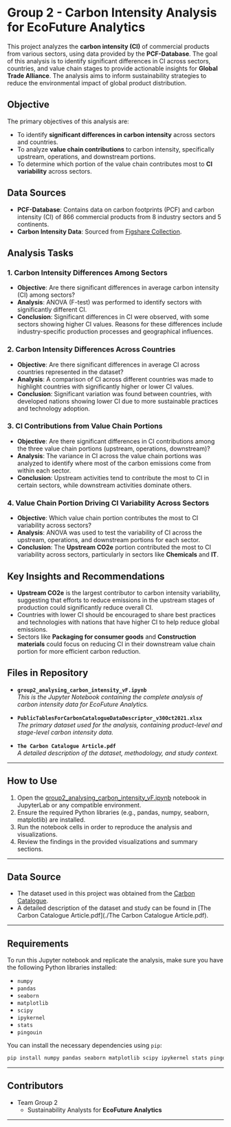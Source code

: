 # Group 2 - Carbon Intensity Analysis for EcoFuture Analytics

This project analyzes the **carbon intensity (CI)** of commercial products from various sectors, using data provided by the **PCF-Database**. The goal of this analysis is to identify significant differences in CI across sectors, countries, and value chain stages to provide actionable insights for **Global Trade Alliance**. The analysis aims to inform sustainability strategies to reduce the environmental impact of global product distribution.

## Objective

The primary objectives of this analysis are:
- To identify **significant differences in carbon intensity** across sectors and countries.
- To analyze **value chain contributions** to carbon intensity, specifically upstream, operations, and downstream portions.
- To determine which portion of the value chain contributes most to **CI variability** across sectors.

## Data Sources

- **PCF-Database**: Contains data on carbon footprints (PCF) and carbon intensity (CI) of 866 commercial products from 8 industry sectors and 5 continents.
- **Carbon Intensity Data**: Sourced from [Figshare Collection](https://springernature.figshare.com/collections/The_Carbon_Catalogue_Carbon_footprints_of_866_commercial_products_from_8_industry_sectors_and_5_continents/5408100).

## Analysis Tasks

### 1. Carbon Intensity Differences Among Sectors
- **Objective**: Are there significant differences in average carbon intensity (CI) among sectors?
- **Analysis**: ANOVA (F-test) was performed to identify sectors with significantly different CI.
- **Conclusion**: Significant differences in CI were observed, with some sectors showing higher CI values. Reasons for these differences include industry-specific production processes and geographical influences.

### 2. Carbon Intensity Differences Across Countries
- **Objective**: Are there significant differences in average CI across countries represented in the dataset?
- **Analysis**: A comparison of CI across different countries was made to highlight countries with significantly higher or lower CI values.
- **Conclusion**: Significant variation was found between countries, with developed nations showing lower CI due to more sustainable practices and technology adoption.

### 3. CI Contributions from Value Chain Portions
- **Objective**: Are there significant differences in CI contributions among the three value chain portions (upstream, operations, downstream)?
- **Analysis**: The variance in CI across the value chain portions was analyzed to identify where most of the carbon emissions come from within each sector.
- **Conclusion**: Upstream activities tend to contribute the most to CI in certain sectors, while downstream activities dominate others.

### 4. Value Chain Portion Driving CI Variability Across Sectors
- **Objective**: Which value chain portion contributes the most to CI variability across sectors?
- **Analysis**: ANOVA was used to test the variability of CI across the upstream, operations, and downstream portions for each sector.
- **Conclusion**: The **Upstream CO2e** portion contributed the most to CI variability across sectors, particularly in sectors like **Chemicals** and **IT**.

## Key Insights and Recommendations

- **Upstream CO2e** is the largest contributor to carbon intensity variability, suggesting that efforts to reduce emissions in the upstream stages of production could significantly reduce overall CI.
- Countries with lower CI should be encouraged to share best practices and technologies with nations that have higher CI to help reduce global emissions.
- Sectors like **Packaging for consumer goods** and **Construction materials** could focus on reducing CI in their downstream value chain portion for more efficient carbon reduction.

## Files in Repository

- **`group2_analysing_carbon_intensity_vF.ipynb`**  
  *This is the Jupyter Notebook containing the complete analysis of carbon intensity data for EcoFuture Analytics.*

- **`PublicTablesForCarbonCatalogueDataDescriptor_v30Oct2021.xlsx`**  
  *The primary dataset used for the analysis, containing product-level and stage-level carbon intensity data.*

- **`The Carbon Catalogue Article.pdf`**  
  *A detailed description of the dataset, methodology, and study context.*

---

## How to Use

1. Open the [group2_analysing_carbon_intensity_vF.ipynb](group2_analysing_carbon_intensity_vF.ipynb) notebook in JupyterLab or any compatible environment.
2. Ensure the required Python libraries (e.g., pandas, numpy, seaborn, matplotlib) are installed.
3. Run the notebook cells in order to reproduce the analysis and visualizations.
4. Review the findings in the provided visualizations and summary sections.

---

## Data Source

- The dataset used in this project was obtained from the [Carbon Catalogue](https://springernature.figshare.com/collections/The_Carbon_Catalogue_Carbon_footprints_of_866_commercial_products_from_8_industry_sectors_and_5_continents/5408100).
- A detailed description of the dataset and study can be found in [The Carbon Catalogue Article.pdf](./The Carbon Catalogue Article.pdf).

---

## Requirements

To run this Jupyter notebook and replicate the analysis, make sure you have the following Python libraries installed:

- `numpy`
- `pandas`
- `seaborn`
- `matplotlib`
- `scipy`
- `ipykernel`
- `stats`
- `pingouin`

You can install the necessary dependencies using `pip`:

```bash
pip install numpy pandas seaborn matplotlib scipy ipykernel stats pingouin
```

---

## Contributors

- Team Group 2
  - Sustainability Analysts for **EcoFuture Analytics**

---